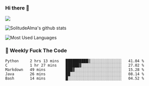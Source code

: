 ### Hi there 👋

<p>
  <a href="https://count.getloli.com/"><img src="https://count.getloli.com/get/@:solitudealma"></a>
</p>

![SolitudeAlma's github stats](https://github-readme-stats.vercel.app/api?username=solitudealma&show_icons=true&theme=radical)

![Most Used Languages](https://github-readme-stats.vercel.app/api/top-langs/?username=solitudealma&layout=compact&hide_border=true&theme=dark)
<!-- ![visitors](https://visitor-badge.glitch.me/badge?page_id=solitudealma.solitudealma.id) -->


### :dart: Weekly Fuck The Code

<!--START_SECTION:waka-->
```text
Python     2 hrs 13 mins   ██████████▒░░░░░░░░░░░░░░   41.04 % 
C          1 hr 27 mins    ██████▓░░░░░░░░░░░░░░░░░░   27.02 % 
Markdown   49 mins         ███▓░░░░░░░░░░░░░░░░░░░░░   15.28 % 
Java       26 mins         ██░░░░░░░░░░░░░░░░░░░░░░░   08.14 % 
Bash       14 mins         █░░░░░░░░░░░░░░░░░░░░░░░░   04.52 % 
```
<!--END_SECTION:waka-->
